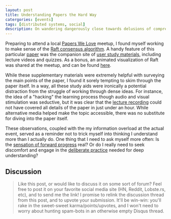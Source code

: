 ```yaml
---
layout: post
title: Understanding Papers the Hard Way
catergories: [events]
tags: [distributed systems, social]
description: On wandering dangerously close towards delusions of comprehension.
---
```


Preparing to attend a local [Papers We Love](http://www.meetup.com/Papers-We-Love-Boulder/) meetup,
I found myself working to make sense of the [Raft consensus algorithm](https://raftconsensus.github.io/).
A handy feature of this particular [paper](http://ramcloud.stanford.edu/raft.pdf)
was the companion site of [user study materials](https://ramcloud.stanford.edu/~ongaro/userstudy/),
including lecture videos and quizzes.
As a bonus, an animated visualization of Raft was shared at the meetup,
and can be found [here](http://thesecretlivesofdata.com/raft/).

While these supplementary materials were extremely helpful with surveying the main points of the paper,
I found it sorely tempting to skim through the paper itself.
In a way, all these study aids were ironically a potential distraction from the struggle of working through dense ideas.
For instance, the idea of a "hacking" the learning process though audio and visual stimulation was seductive,
but it was clear that the [lecture recording](https://www.youtube.com/watch?v=YbZ3zDzDnrw)
could not have covered all details of the paper in just under an hour.
While alternative media helped make the topic accessible, there was no substitute for diving into the paper itself.

These observations, coupled with the my information overload at the actual event,
served as a reminder not to trick myself into thinking I understand more than I actually do.
One thing that I need to ask myself more often:
Is the [sensation of forward progress](http://calnewport.com/blog/2011/12/23/flow-is-the-opiate-of-the-medicore-advice-on-getting-better-from-an-accomplished-piano-player/) real?
Or do I really need to seek discomfort and engage in the [deliberate practice](http://calnewport.com/blog/2010/01/06/the-grandmaster-in-the-corner-office-what-the-study-of-chess-experts-teaches-us-about-building-a-remarkable-life/) needed for deep understanding?

Discussion
----------
> Like this post, or would like to discuss it on some sort of forum?
> Feel free to post it on your favorite social media site (HN, Reddit, Lobste.rs, etc), and to send me the link!
> I promise to relink the discussion thread from this post, and to upvote your submission.
> It'll be win-win: you'll rake in the sweet-sweet karma/points/upvotes,
> and I won't need to worry about hunting spam-bots in an otherwise empty Disqus thread.